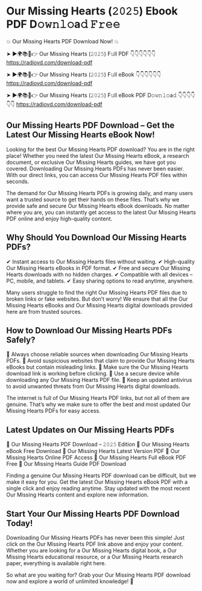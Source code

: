 # Our Missing Hearts (𝟸𝟶𝟸𝟻) Ebook PDF D𝚘𝚠𝚗𝚕𝚘a𝚍 𝙵𝚛𝚎𝚎

💥 Our Missing Hearts PDF Download Now! 💥

➤ ►🌍📚📱👉 Our Missing Hearts (𝟸𝟶𝟸𝟻) F𝚞ll PDF 👇👇👇👇👇👇
https://radiovd.com/download-pdf

➤ ►🌍📚📱👉 Our Missing Hearts (𝟸𝟶𝟸𝟻) F𝚞ll eBook 👇👇👇👇👇👇
https://radiovd.com/download-pdf

➤ ►🌍📚📱👉 Our Missing Hearts (𝟸𝟶𝟸𝟻) F𝚞ll eBook PDF D𝚘𝚠𝚗𝚕𝚘a𝚍 👇👇👇👇👇👇
https://radiovd.com/download-pdf

## Our Missing Hearts PDF Download – Get the Latest Our Missing Hearts eBook Now!

Looking for the best Our Missing Hearts PDF download? You are in the right place! Whether you need the latest Our Missing Hearts eBook, a research document, or exclusive Our Missing Hearts guides, we have got you covered. Downloading Our Missing Hearts PDFs has never been easier. With our direct links, you can access Our Missing Hearts PDF files within seconds.

The demand for Our Missing Hearts PDFs is growing daily, and many users want a trusted source to get their hands on these files. That’s why we provide safe and secure Our Missing Hearts eBook downloads. No matter where you are, you can instantly get access to the latest Our Missing Hearts PDF online and enjoy high-quality content.

## Why Should You Download Our Missing Hearts PDFs?

✔ Instant access to Our Missing Hearts files without waiting.
✔ High-quality Our Missing Hearts eBooks in PDF format.
✔ Free and secure Our Missing Hearts downloads with no hidden charges.
✔ Compatible with all devices – PC, mobile, and tablets.
✔ Easy sharing options to read anytime, anywhere.

Many users struggle to find the right Our Missing Hearts PDF files due to broken links or fake websites. But don’t worry! We ensure that all the Our Missing Hearts eBooks and Our Missing Hearts digital downloads provided here are from trusted sources.

## How to Download Our Missing Hearts PDFs Safely?

📌 Always choose reliable sources when downloading Our Missing Hearts PDFs.
📌 Avoid suspicious websites that claim to provide Our Missing Hearts eBooks but contain misleading links.
📌 Make sure the Our Missing Hearts download link is working before clicking.
📌 Use a secure device while downloading any Our Missing Hearts PDF file.
📌 Keep an updated antivirus to avoid unwanted threats from Our Missing Hearts digital downloads.

The internet is full of Our Missing Hearts PDF links, but not all of them are genuine. That’s why we make sure to offer the best and most updated Our Missing Hearts PDFs for easy access.

## Latest Updates on Our Missing Hearts PDFs

🔹 Our Missing Hearts PDF Download – 𝟸𝟶𝟸𝟻 Edition
🔹 Our Missing Hearts eBook Free Download
🔹 Our Missing Hearts Latest Version PDF
🔹 Our Missing Hearts Online PDF Access
🔹 Our Missing Hearts Full eBook PDF Free
🔹 Our Missing Hearts Guide PDF Download

Finding a genuine Our Missing Hearts PDF download can be difficult, but we make it easy for you. Get the latest Our Missing Hearts eBook PDF with a single click and enjoy reading anytime. Stay updated with the most recent Our Missing Hearts content and explore new information.

## Start Your Our Missing Hearts PDF Download Today!

Downloading Our Missing Hearts PDFs has never been this simple! Just click on the Our Missing Hearts PDF link above and enjoy your content. Whether you are looking for a Our Missing Hearts digital book, a Our Missing Hearts educational resource, or a Our Missing Hearts research paper, everything is available right here.

So what are you waiting for? Grab your Our Missing Hearts PDF download now and explore a world of unlimited knowledge! 🚀